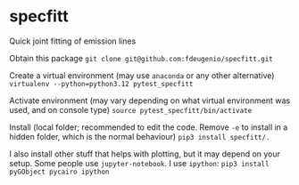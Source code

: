 # specfitt
Quick joint fitting of emission lines

Obtain this package
```git clone git@github.com:fdeugenio/specfitt.git```

Create a virtual environment (may use `anaconda` or any other alternative)
```virtualenv --python=python3.12 pytest_specfitt```

Activate environment (may vary depending on what virtual environment was used, and on console type)
```source pytest_specfitt/bin/activate```

Install (local folder; recommended to edit the code. Remove `-e` to install in a hidden folder, which is the normal behaviour) 
`pip3 install specfitt/.`

I also install other stuff that helps with plotting, but it may depend on your setup. Some people use `jupyter-notebook`. I use `ipython`:
`pip3 install pyGObject pycairo ipython`

